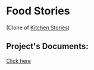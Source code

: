 # Food Stories  
(Clone of [Kitchen Stories](https://kitchenstories.io/en))

## Project's Documents:
[Click here](https://github.com/locphan2207/Food-Stories/wiki)

